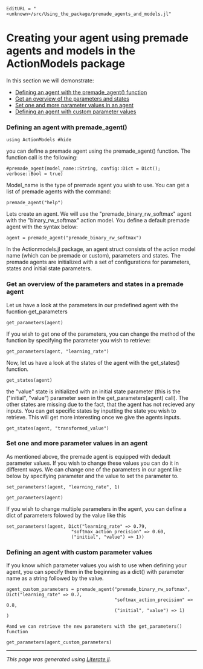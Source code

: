```@meta
EditURL = "<unknown>/src/Using_the_package/premade_agents_and_models.jl"
```

# Creating your agent using premade agents and models in the ActionModels package

In this section we will demonstrate:
   - [Defining an agent with the premade_agent() function](#Defining-an-agent-with-premade_agent())
   - [Get an overview of the parameters and states](#Get-an-overview-of-the-parameters-and-states-in-a-premade-agent)
   - [Set one and more parameter values in an agent](#Set-one-and-more-parameter-values-in-an-agent)
   - [Defining an agent with custom parameter values](#Defining-an-agent-with-custom-parameter-values)

### Defining an agent with premade_agent()

````@example premade_agents_and_models
using ActionModels #hide
````

you can define a premade agent using the premade_agent() function. The function call is the following:

````@example premade_agents_and_models
#premade_agent(model_name::String, config::Dict = Dict(); verbose::Bool = true)
````

Model_name is the type of premade agent you wish to use. You can get a list of premade agents with the command:

````@example premade_agents_and_models
premade_agent("help")
````

Lets create an agent. We will use the "premade\_binary\_rw\_softmax" agent with the "binary\_rw\_softmax" action model. You define a default premade agent with the syntax below:

````@example premade_agents_and_models
agent = premade_agent("premade_binary_rw_softmax")
````

In the Actionmodels.jl package, an agent struct consists of the action model name (which can be premade or custom), parameters and states.
The premade agents are initialized with a set of configurations for parameters, states and initial state parameters.

### Get an overview of the parameters and states in a premade agent

Let us have a look at the parameters in our predefined agent with the fucntion get_parameters

````@example premade_agents_and_models
get_parameters(agent)
````

If you wish to get one of the parameters, you can change the method of the function by specifying the parameter you wish to retrieve:

````@example premade_agents_and_models
get_parameters(agent, "learning_rate")
````

Now, let us have a look at the states of the agent with the get_states() function.

````@example premade_agents_and_models
get_states(agent)
````

the "value" state is initialized with an initial state parameter (this is the ("initial", "value") parameter seen in the get_parameters(agent) call). The other states are missing due to the fact, that the agent has not recieved any inputs.
You can get specific states by inputting the state you wish to retrieve. This will get more interesting once we give the agents inputs.

````@example premade_agents_and_models
get_states(agent, "transformed_value")
````

### Set one and more parameter values in an agent

As mentioned above, the premade agent is equipped with dedault parameter values. If you wish to change these values you can do it in different ways.
We can change one of the parameters in our agent like below by specifying parameter and the value to set the parameter to.

````@example premade_agents_and_models
set_parameters!(agent, "learning_rate", 1)

get_parameters(agent)
````

If you wish to change multiple parameters in the agent, you can define a dict of parameters folowed by the value like this

````@example premade_agents_and_models
set_parameters!(agent, Dict("learning_rate" => 0.79,
                        "softmax_action_precision" => 0.60,
                        ("initial", "value") => 1))
````

### Defining an agent with custom parameter values

If you know which parameter values you wish to use when defining your agent, you can specify them in the beginning as a dict() with parameter name as a string followed by the value.

````@example premade_agents_and_models
agent_custom_parameters = premade_agent("premade_binary_rw_softmax", Dict("learning_rate" => 0.7,
                                        "softmax_action_precision" => 0.8,
                                        ("initial", "value") => 1)
)

#and we can retrieve the new parameters with the get_parameters() function

get_parameters(agent_custom_parameters)
````

---

*This page was generated using [Literate.jl](https://github.com/fredrikekre/Literate.jl).*

